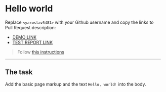 # Hello world
Replace `<yaroslav5481>` with your Github username and copy the links to Pull Request description:
- [DEMO LINK](https://yaroslav5481.github.io/layout_hello-world/)
- [TEST REPORT LINK](https://yaroslav5481.github.io/layout_hello-world/report/html_report/)

> Follow [this instructions](https://mate-academy.github.io/layout_task-guideline/#how-to-solve-the-layout-tasks-on-github)
___

## The task 
Add the basic page markup and the text `Hello, world!` into the body.
